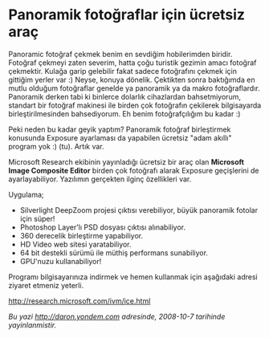 # Panoramik fotoğraflar için ücretsiz araç 

Panoramic fotoğraf çekmek benim en sevdiğim hobilerimden biridir.
Fotoğraf çekmeyi zaten severim, hatta çoğu turistik gezimin amacı
fotoğraf çekmektir. Kulağa garip gelebilir fakat sadece fotoğrafını
çekmek için gittiğim yerler var :) Neyse, konuya dönelik. Çektikten
sonra baktığımda en mutlu olduğum fotoğraflar genelde ya panoramik ya da
makro fotoğraflardır. Panoramik derken tabi ki binlerce dolarlık
cihazlardan bahsetmiyorum, standart bir fotoğraf makinesi ile birden çok
fotoğrafın çekilerek bilgisayarda birleştirilmesinden bahsediyorum. Eh
benim fotoğrafçılığım bu kadar :)

Peki neden bu kadar geyik yaptım? Panoramik fotoğraf birleştirmek
konusunda Exposure ayarlaması da yapabilen ücretsiz "adam akıllı"
program yok :) (tu). Artık var.

Microsoft Research ekibinin yayınladığı ücretsiz bir araç olan
**Microsoft Image Composite Editor** birden çok fotoğrafı alarak
Exposure geçişlerini de ayarlayabiliyor. Yazılımın gerçekten ilginç
özellikleri var.

Uygulama;

-   Silverlight DeepZoom projesi çıktısı verebiliyor, büyük panoramik
    fotolar için süper!
-   Photoshop Layer'lı PSD dosyası çıktısı alınabiliyor.
-   360 derecelik birleştirme yapabiliyor.
-   HD Video web sitesi yaratabiliyor.
-   64 bit destekli sürümü ile müthiş performans sunabiliyor.
-   GPU'nuzu kullanabiliyor!

Programı bilgisayarınıza indirmek ve hemen kullanmak için aşağıdaki
adresi ziyaret etmeniz yeterli.

<http://research.microsoft.com/ivm/ice.html>


*Bu yazi http://daron.yondem.com adresinde, 2008-10-7 tarihinde yayinlanmistir.*